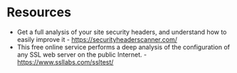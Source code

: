 # Resources

- Get a full analysis of your site security headers, and understand how to easily improve it - https://securityheaderscanner.com/
- This free online service performs a deep analysis of the configuration of any SSL web server on the public Internet. - https://www.ssllabs.com/ssltest/